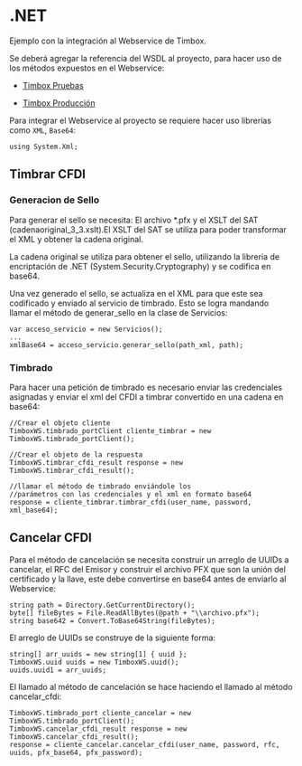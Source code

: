 # .NET
Ejemplo con la integración al Webservice de Timbox.

Se deberá agregar la referencia del WSDL al proyecto, para hacer uso de los métodos expuestos en el Webservice:

- [Timbox Pruebas](https://staging.ws.timbox.com.mx/timbrado_cfdi33/wsdl)

- [Timbox Producción](https://sistema.timbox.com.mx/timbrado_cfdi33/wsdl)


Para integrar el Webservice al proyecto se requiere hacer uso librerías como `XML`, `Base64`:

```
using System.Xml;
```
## Timbrar CFDI
### Generacion de Sello
Para generar el sello se necesita: El archivo *.pfx y el XSLT del SAT (cadenaoriginal_3_3.xslt).El XSLT del SAT se utiliza para poder transformar el XML y obtener la cadena original.

La cadena original se utiliza para obtener el sello, utilizando la libreria de encriptación de .NET (System.Security.Cryptography) y se codifica en base64. 

Una vez generado el sello, se actualiza en el XML para que este sea codificado y enviado al servicio de timbrado.
Esto se logra mandando llamar el método de generar_sello en la clase de Servicios:
```
var acceso_servicio = new Servicios();
...
xmlBase64 = acceso_servicio.generar_sello(path_xml, path);
```
### Timbrado
Para hacer una petición de timbrado es necesario enviar las credenciales asignadas y enviar el xml del CFDI a timbrar convertido en una cadena en base64:

```
//Crear el objeto cliente
TimboxWS.timbrado_portClient cliente_timbrar = new TimboxWS.timbrado_portClient();

//Crear el objeto de la respuesta
TimboxWS.timbrar_cfdi_result response = new TimboxWS.timbrar_cfdi_result();

//llamar el método de timbrado enviándole los 
//parámetros con las credenciales y el xml en formato base64
response = cliente_timbrar.timbrar_cfdi(user_name, password, xml_base64);
```
## Cancelar CFDI
Para el método de cancelación se necesita construir un arreglo de UUIDs a cancelar, el RFC del Emisor y construir el archivo PFX que son la unión del certificado y la llave, este debe convertirse en base64 antes de enviarlo al Webservice:

```
string path = Directory.GetCurrentDirectory();
byte[] fileBytes = File.ReadAllBytes(@path + "\\archivo.pfx");
string base642 = Convert.ToBase64String(fileBytes);
```
El arreglo de UUIDs se construye de la siguiente forma:

```
string[] arr_uuids = new string[1] { uuid };
TimboxWS.uuid uuids = new TimboxWS.uuid();
uuids.uuid1 = arr_uuids;
```

El llamado al método de cancelación se hace haciendo el llamado al método cancelar_cfdi:

```
TimboxWS.timbrado_port cliente_cancelar = new TimboxWS.timbrado_portClient();
TimboxWS.cancelar_cfdi_result response = new TimboxWS.cancelar_cfdi_result();
response = cliente_cancelar.cancelar_cfdi(user_name, password, rfc, uuids, pfx_base64, pfx_password);
```


